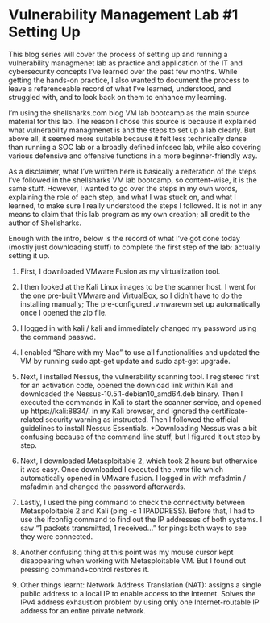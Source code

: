 

# Vulnerability Management Lab #1 Setting Up



This blog series will cover the process of setting up and running a vulnerability managmenet lab as practice and application of the IT and cybersecurity concepts I’ve learned over the past few months. While getting the hands-on practice, I also wanted to document the process to leave a referenceable record of what I’ve learned, understood, and struggled with, and to look back on them to enhance my learning. 

I’m using the shellsharks.com blog VM lab bootcamp as the main source material for this lab. The reason I chose this source is because it explained what vulnerability managmenet is and the steps to set up a lab clearly. But above all, it seemed more suitable because it felt less technically dense than running a SOC lab or a broadly defined infosec lab, while also covering various defensive and offensive functions in a more beginner-friendly way.

As a disclaimer, what I’ve written here is basically a reiteration of the steps I’ve followed in the shellsharks VM lab bootcamp, so content-wise, it is the same stuff. However, I wanted to go over the steps in my own words, explaining the role of each step, and what I was stuck on, and what I learned, to make sure I really understood the steps I followed. It is not in any means to claim that this lab program as my own creation; all credit to the author of Shellsharks.

Enough with the intro, below is the record of what I’ve got done today (mostly just downloading stuff) to complete the first step of the lab: actually setting it up.


1. First, I downloaded VMware Fusion as my virtualization tool. 

2. I then looked at the Kali Linux images to be the scanner host. I went for the one pre-built VMware and VirtualBox, so I didn’t have to do the installing manually; The pre-configured .vmwarevm set up automatically once I opened the zip file. 

3. I logged in with kali / kali and immediately changed my password using the command passwd.

4. I enabled “Share with my Mac” to use all functionalities and updated the VM by running sudo apt-get update and sudo apt-get upgrade.

5. Next, I installed Nessus, the vulnerability scanning tool. I registered first for an activation code, opened the download link within Kali and downloaded the Nessus-10.5.1-debian10_amd64.deb binary. Then I executed the commands in Kali to start the scanner service, and opened up https://kali:8834/. in my Kali browser, and ignored the certificate-related security warning as instructed. Then I followed the official guidelines to install Nessus Essentials. *Downloading Nessus was a bit confusing because of the command line stuff, but I figured it out step by step.

6. Next, I downloaded Metasploitable 2, which took 2 hours but otherwise it was easy. Once downloaded I executed the .vmx file which automatically opened in VMware fusion. I logged in with msfadmin / msfadmin and changed the password afterwards.

7. Lastly, I used the ping command to check the connectivity between Metaspoloitable 2 and Kali (ping -c 1 IPADDRESS). Before that, I had to use the ifconfig command to find out the IP addresses of both systems. I saw “1 packets transmitted, 1 received…” for pings both ways to see they were connected. 

8. Another confusing thing at this point was my mouse cursor kept disappearing when working with Metasploitable VM. But I found out pressing command+control restores it. 
 
  9. Other things learnt:
Network Address Translation (NAT): assigns a single public address to a local IP to enable access to the Internet. Solves the IPv4 address exhaustion problem by using only one Internet-routable IP address for an entire private network.
